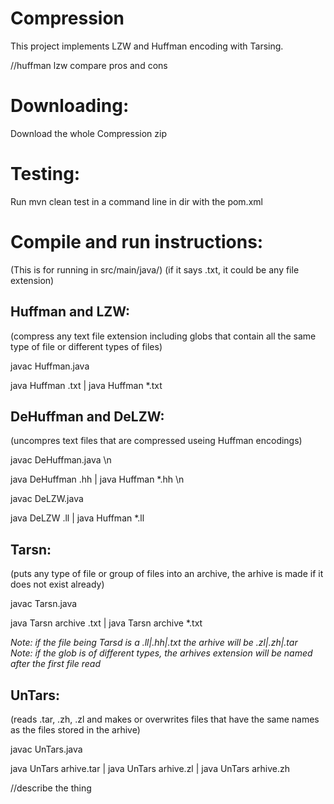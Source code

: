# Compression
This project implements LZW and Huffman encoding with Tarsing.


//huffman lzw compare pros and cons


# Downloading:
Download the whole Compression zip


# Testing:
Run mvn clean test in a command line in dir with the pom.xml



# Compile and run instructions:
(This is for running in src/main/java/)
(if it says .txt, it could be any file extension)

Huffman and LZW: 
-------------------
(compress any text file extension including globs that contain all the same type of file or different types of files)

javac Huffman.java 

java Huffman <filename>.txt | java Huffman *.txt 

DeHuffman and DeLZW: 
-------------------
(uncompres text files that are compressed useing Huffman encodings)

javac DeHuffman.java \n

java DeHuffman <filename>.hh | java Huffman *.hh \n
  
javac DeLZW.java 

java DeLZW <filename>.ll | java Huffman *.ll 

Tarsn: 
-------------------
(puts any type of file or group of files into an archive, the arhive is made if it does not exist already)

javac Tarsn.java

java Tarsn archive <filename>.txt | java Tarsn archive *.txt
  
*Note: if the file being Tarsd is a .ll|.hh|.txt the arhive will be .zl|.zh|.tar  
Note:  if the glob is of different types, the arhives extension will be named after the first file read*
  
UnTars: 
-------------------
(reads .tar, .zh, .zl and makes or overwrites files that have the same names as the files stored in the arhive)

javac UnTars.java

java UnTars arhive.tar | java UnTars arhive.zl | java UnTars arhive.zh 


//describe the thing





